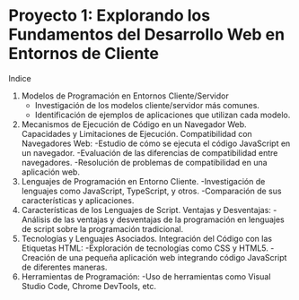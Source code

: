 # Proyecto 1: Explorando los Fundamentos del Desarrollo Web en Entornos de Cliente

Indice
1. Modelos de Programación en Entornos Cliente/Servidor
   - Investigación de los modelos cliente/servidor más comunes.
   - Identificación de ejemplos de aplicaciones que utilizan cada modelo.
3. Mecanismos de Ejecución de Código en un Navegador Web. Capacidades y Limitaciones de Ejecución. Compatibilidad con Navegadores Web:
    -Estudio de cómo se ejecuta el código JavaScript en un navegador.
    -Evaluación de las diferencias de compatibilidad entre navegadores.
    -Resolución de problemas de compatibilidad en una aplicación web.
4. Lenguajes de Programación en Entorno Cliente.
    -Investigación de lenguajes como JavaScript, TypeScript, y otros.
    -Comparación de sus características y aplicaciones.
5. Características de los Lenguajes de Script. Ventajas y Desventajas:
    -Análisis de las ventajas y desventajas de la programación en lenguajes de script sobre la programación tradicional.
6. Tecnologías y Lenguajes Asociados. Integración del Código con las Etiquetas HTML:
    -Exploración de tecnologías como CSS y HTML5.
    -Creación de una pequeña aplicación web integrando código JavaScript de diferentes maneras.
7. Herramientas de Programación:
    -Uso de herramientas como Visual Studio Code, Chrome DevTools, etc.
